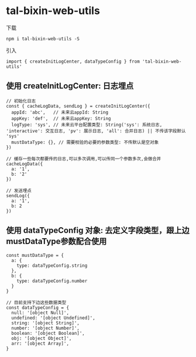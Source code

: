 # tal-bixin-web-utils
下载
```
npm i tal-bixin-web-utils -S
```
引入
```
import { createInitLogCenter, dataTypeConfig } from 'tal-bixin-web-utils'
```
## 使用 createInitLogCenter: 日志埋点
```
// 初始化日志
const { cacheLogData, sendLog } = createInitLogCenter({
  appId: 'abc',   // 未来云appId: String
  appKey: 'def',  // 未来云appKey: String
  logType: 'sys', // 未来云平台配置类型: String('sys': 系统日志, 'interactive': 交互日志, 'pv': 展示日志, 'all': 合并日志) || 不传该字段默认 'sys'
  mustDataType: {}, // 需要校验的必要的参数类型: 不传默认是空对象
})

// 缓存一些每次都要传的日志,可以多次调用,可以传同一个参数多次,会做合并
cacheLogData({
  a: '1',
  b: '2'
})

// 发送埋点
sendLog({
  a: '1',
  b: 2
})
```

## 使用 dataTypeConfig 对象: 去定义字段类型，跟上边mustDataType参数配合使用
```
const mustDataType = {
  a: {
    type: dataTypeConfig.string
  },
  b: {
    type: dataTypeConfig.number
  }
}
```
```
// 目前支持下边这些数据类型
const dataTypeConfig = {
  null: '[object Null]',
  undefined: '[object Undefined]',
  string: '[object String]',
  number: '[object Number]',
  boolean: '[object Boolean]',
  obj: '[object Object]',
  arr: '[object Array]',
}
```

